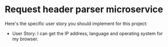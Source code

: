 # Request header parser microservice

Here's the specific user story you should implement for this project:
* User Story: I can get the IP address, language and operating system for my browser.